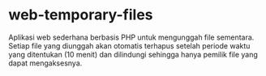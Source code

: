 # web-temporary-files
Aplikasi web sederhana berbasis PHP untuk mengunggah file sementara. Setiap file yang diunggah akan otomatis terhapus setelah periode waktu yang ditentukan (10 menit) dan dilindungi sehingga hanya pemilik file yang dapat mengaksesnya.
